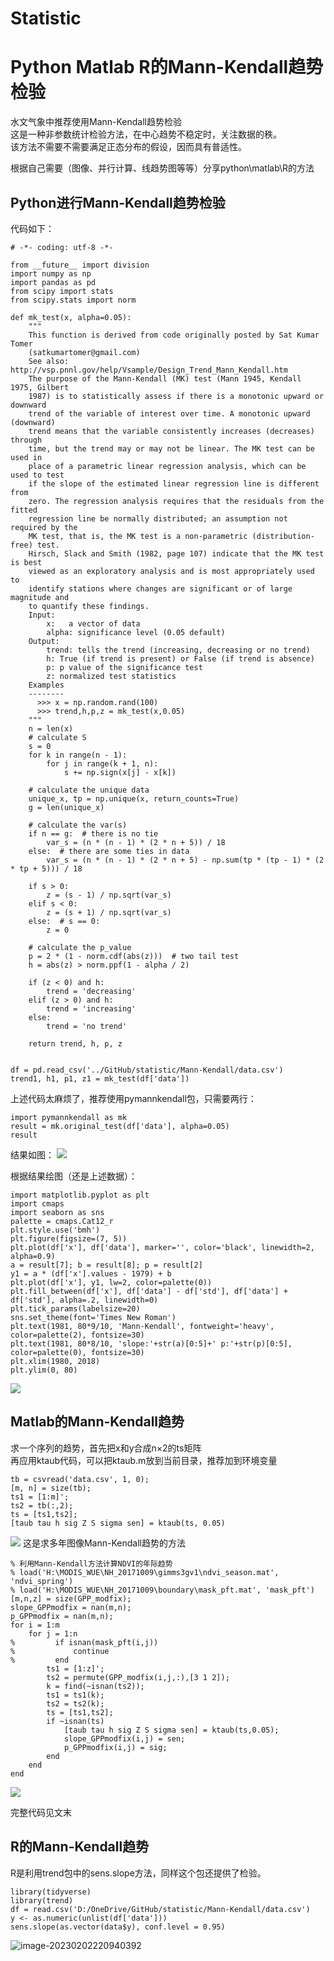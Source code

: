 # Statistic

# Python Matlab R的Mann-Kendall趋势检验

水文气象中推荐使用Mann-Kendall趋势检验  
这是一种非参数统计检验方法，在中心趋势不稳定时，关注数据的秩。  
该方法不需要不需要满足正态分布的假设，因而具有普适性。

根据自己需要（图像、并行计算、线趋势图等等）分享python\matlab\R的方法

## Python进行Mann-Kendall趋势检验



代码如下：

```
# -*- coding: utf-8 -*-

from __future__ import division
import numpy as np
import pandas as pd
from scipy import stats
from scipy.stats import norm

def mk_test(x, alpha=0.05):
    """
    This function is derived from code originally posted by Sat Kumar Tomer
    (satkumartomer@gmail.com)
    See also: http://vsp.pnnl.gov/help/Vsample/Design_Trend_Mann_Kendall.htm
    The purpose of the Mann-Kendall (MK) test (Mann 1945, Kendall 1975, Gilbert
    1987) is to statistically assess if there is a monotonic upward or downward
    trend of the variable of interest over time. A monotonic upward (downward)
    trend means that the variable consistently increases (decreases) through
    time, but the trend may or may not be linear. The MK test can be used in
    place of a parametric linear regression analysis, which can be used to test
    if the slope of the estimated linear regression line is different from
    zero. The regression analysis requires that the residuals from the fitted
    regression line be normally distributed; an assumption not required by the
    MK test, that is, the MK test is a non-parametric (distribution-free) test.
    Hirsch, Slack and Smith (1982, page 107) indicate that the MK test is best
    viewed as an exploratory analysis and is most appropriately used to
    identify stations where changes are significant or of large magnitude and
    to quantify these findings.
    Input:
        x:   a vector of data
        alpha: significance level (0.05 default)
    Output:
        trend: tells the trend (increasing, decreasing or no trend)
        h: True (if trend is present) or False (if trend is absence)
        p: p value of the significance test
        z: normalized test statistics
    Examples
    --------
      >>> x = np.random.rand(100)
      >>> trend,h,p,z = mk_test(x,0.05)
    """
    n = len(x)
    # calculate S
    s = 0
    for k in range(n - 1):
        for j in range(k + 1, n):
            s += np.sign(x[j] - x[k])

    # calculate the unique data
    unique_x, tp = np.unique(x, return_counts=True)
    g = len(unique_x)

    # calculate the var(s)
    if n == g:  # there is no tie
        var_s = (n * (n - 1) * (2 * n + 5)) / 18
    else:  # there are some ties in data
        var_s = (n * (n - 1) * (2 * n + 5) - np.sum(tp * (tp - 1) * (2 * tp + 5))) / 18

    if s > 0:
        z = (s - 1) / np.sqrt(var_s)
    elif s < 0:
        z = (s + 1) / np.sqrt(var_s)
    else:  # s == 0:
        z = 0

    # calculate the p_value
    p = 2 * (1 - norm.cdf(abs(z)))  # two tail test
    h = abs(z) > norm.ppf(1 - alpha / 2)

    if (z < 0) and h:
        trend = 'decreasing'
    elif (z > 0) and h:
        trend = 'increasing'
    else:
        trend = 'no trend'

    return trend, h, p, z


df = pd.read_csv('../GitHub/statistic/Mann-Kendall/data.csv')
trend1, h1, p1, z1 = mk_test(df['data'])
```

上述代码太麻烦了，推荐使用pymannkendall包，只需要两行：

```
import pymannkendall as mk
result = mk.original_test(df['data'], alpha=0.05)
result
```

结果如图：
![](https://imagecollection.oss-cn-beijing.aliyuncs.com/legion/20230202203951.png)

根据结果绘图（还是上述数据）：

```
import matplotlib.pyplot as plt
import cmaps
import seaborn as sns
palette = cmaps.Cat12_r
plt.style.use('bmh')
plt.figure(figsize=(7, 5))
plt.plot(df['x'], df['data'], marker='', color='black', linewidth=2, alpha=0.9)
a = result[7]; b = result[8]; p = result[2]
y1 = a * (df['x'].values - 1979) + b
plt.plot(df['x'], y1, lw=2, color=palette(0)) 
plt.fill_between(df['x'], df['data'] - df['std'], df['data'] + df['std'], alpha=.2, linewidth=0)
plt.tick_params(labelsize=20)
sns.set_theme(font='Times New Roman')
plt.text(1981, 80*9/10, 'Mann-Kendall', fontweight='heavy', color=palette(2), fontsize=30)
plt.text(1981, 80*8/10, 'slope:'+str(a)[0:5]+' p:'+str(p)[0:5], color=palette(0), fontsize=30)
plt.xlim(1980, 2018)
plt.ylim(0, 80)
```

![](https://imagecollection.oss-cn-beijing.aliyuncs.com/legion/20230202204045.png)

## Matlab的Mann-Kendall趋势

求一个序列的趋势，首先把x和y合成n×2的ts矩阵  
再应用ktaub代码，可以把ktaub.m放到当前目录，推荐加到环境变量

```
tb = csvread('data.csv', 1, 0);
[m, n] = size(tb);
ts1 = [1:m]';
ts2 = tb(:,2);
ts = [ts1,ts2];
[taub tau h sig Z S sigma sen] = ktaub(ts, 0.05)
```

![](https://imagecollection.oss-cn-beijing.aliyuncs.com/legion/20230202213133.png)
这是求多年图像Mann-Kendall趋势的方法

```
% 利用Mann-Kendall方法计算NDVI的年际趋势
% load('H:\MODIS_WUE\NH_20171009\gimms3gv1\ndvi_season.mat', 'ndvi_spring')
% load('H:\MODIS_WUE\NH_20171009\boundary\mask_pft.mat', 'mask_pft')
[m,n,z] = size(GPP_modfix);
slope_GPPmodfix = nan(m,n);
p_GPPmodfix = nan(m,n);
for i = 1:m
    for j = 1:n
%         if isnan(mask_pft(i,j))
%             continue
%         end
        ts1 = [1:z]';
        ts2 = permute(GPP_modfix(i,j,:),[3 1 2]);
        k = find(~isnan(ts2));
        ts1 = ts1(k);
        ts2 = ts2(k);
        ts = [ts1,ts2];
        if ~isnan(ts)
            [taub tau h sig Z S sigma sen] = ktaub(ts,0.05);
            slope_GPPmodfix(i,j) = sen;
            p_GPPmodfix(i,j) = sig;
        end
    end
end
```

![](https://imagecollection.oss-cn-beijing.aliyuncs.com/legion/20230202221216.png)

完整代码见文末

## R的Mann-Kendall趋势

R是利用trend包中的sens.slope方法，同样这个包还提供了检验。

```
library(tidyverse)
library(trend)
df = read.csv('D:/OneDrive/GitHub/statistic/Mann-Kendall/data.csv')
y <- as.numeric(unlist(df['data']))
sens.slope(as.vector(data$y), conf.level = 0.95)
```

![image-20230202220940392](https://imagecollection.oss-cn-beijing.aliyuncs.com/legion/image-20230202220940392.png)
